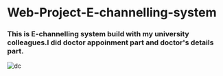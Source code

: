 # Web-Project-E-channelling-system
<b><h3>This is E-channelling system build with my university colleagues.I did doctor appoinment part and doctor's details part.</h3></b>
<img src ="C:\Users\hispe\OneDrive\Documents\1'st Year\SEM1\New folder (7)\New folder (7)\doctor.png" alt = "dc">
